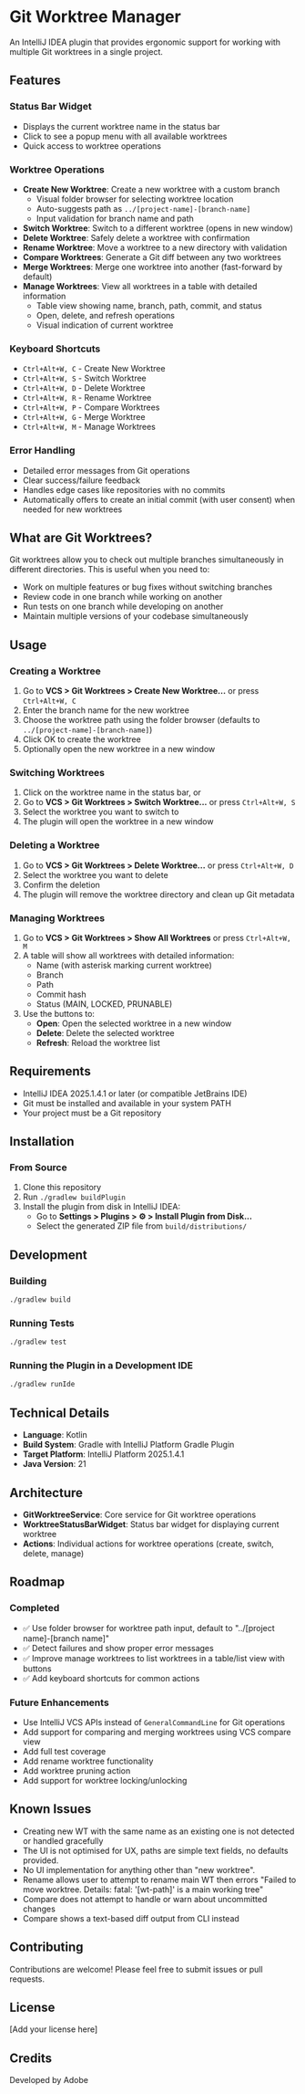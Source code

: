 # Git Worktree Manager

An IntelliJ IDEA plugin that provides ergonomic support for working with multiple Git worktrees in a single project.

## Features

### Status Bar Widget
- Displays the current worktree name in the status bar
- Click to see a popup menu with all available worktrees
- Quick access to worktree operations

### Worktree Operations
- **Create New Worktree**: Create a new worktree with a custom branch
  - Visual folder browser for selecting worktree location
  - Auto-suggests path as `../[project-name]-[branch-name]`
  - Input validation for branch name and path
- **Switch Worktree**: Switch to a different worktree (opens in new window)
- **Delete Worktree**: Safely delete a worktree with confirmation
- **Rename Worktree**: Move a worktree to a new directory with validation
- **Compare Worktrees**: Generate a Git diff between any two worktrees
- **Merge Worktrees**: Merge one worktree into another (fast-forward by default)
- **Manage Worktrees**: View all worktrees in a table with detailed information
  - Table view showing name, branch, path, commit, and status
  - Open, delete, and refresh operations
  - Visual indication of current worktree

### Keyboard Shortcuts
- `Ctrl+Alt+W, C` - Create New Worktree
- `Ctrl+Alt+W, S` - Switch Worktree
- `Ctrl+Alt+W, D` - Delete Worktree
- `Ctrl+Alt+W, R` - Rename Worktree
- `Ctrl+Alt+W, P` - Compare Worktrees
- `Ctrl+Alt+W, G` - Merge Worktree
- `Ctrl+Alt+W, M` - Manage Worktrees

### Error Handling
- Detailed error messages from Git operations
- Clear success/failure feedback
- Handles edge cases like repositories with no commits
- Automatically offers to create an initial commit (with user consent) when needed for new worktrees

## What are Git Worktrees?

Git worktrees allow you to check out multiple branches simultaneously in different directories. This is useful when you need to:
- Work on multiple features or bug fixes without switching branches
- Review code in one branch while working on another
- Run tests on one branch while developing on another
- Maintain multiple versions of your codebase simultaneously

## Usage

### Creating a Worktree
1. Go to **VCS > Git Worktrees > Create New Worktree...** or press `Ctrl+Alt+W, C`
2. Enter the branch name for the new worktree
3. Choose the worktree path using the folder browser (defaults to `../[project-name]-[branch-name]`)
4. Click OK to create the worktree
5. Optionally open the new worktree in a new window

### Switching Worktrees
1. Click on the worktree name in the status bar, or
2. Go to **VCS > Git Worktrees > Switch Worktree...** or press `Ctrl+Alt+W, S`
3. Select the worktree you want to switch to
4. The plugin will open the worktree in a new window

### Deleting a Worktree
1. Go to **VCS > Git Worktrees > Delete Worktree...** or press `Ctrl+Alt+W, D`
2. Select the worktree you want to delete
3. Confirm the deletion
4. The plugin will remove the worktree directory and clean up Git metadata

### Managing Worktrees
1. Go to **VCS > Git Worktrees > Show All Worktrees** or press `Ctrl+Alt+W, M`
2. A table will show all worktrees with detailed information:
   - Name (with asterisk marking current worktree)
   - Branch
   - Path
   - Commit hash
   - Status (MAIN, LOCKED, PRUNABLE)
3. Use the buttons to:
   - **Open**: Open the selected worktree in a new window
   - **Delete**: Delete the selected worktree
   - **Refresh**: Reload the worktree list

## Requirements

- IntelliJ IDEA 2025.1.4.1 or later (or compatible JetBrains IDE)
- Git must be installed and available in your system PATH
- Your project must be a Git repository

## Installation

### From Source
1. Clone this repository
2. Run `./gradlew buildPlugin`
3. Install the plugin from disk in IntelliJ IDEA:
   - Go to **Settings > Plugins > ⚙️ > Install Plugin from Disk...**
   - Select the generated ZIP file from `build/distributions/`

## Development

### Building
```bash
./gradlew build
```

### Running Tests
```bash
./gradlew test
```

### Running the Plugin in a Development IDE
```bash
./gradlew runIde
```

## Technical Details

- **Language**: Kotlin
- **Build System**: Gradle with IntelliJ Platform Gradle Plugin
- **Target Platform**: IntelliJ Platform 2025.1.4.1
- **Java Version**: 21

## Architecture

- **GitWorktreeService**: Core service for Git worktree operations
- **WorktreeStatusBarWidget**: Status bar widget for displaying current worktree
- **Actions**: Individual actions for worktree operations (create, switch, delete, manage)

## Roadmap

### Completed
- ✅ Use folder browser for worktree path input, default to "../[project name]-[branch name]"
- ✅ Detect failures and show proper error messages
- ✅ Improve manage worktrees to list worktrees in a table/list view with buttons
- ✅ Add keyboard shortcuts for common actions

### Future Enhancements
- Use IntelliJ VCS APIs instead of `GeneralCommandLine` for Git operations
- Add support for comparing and merging worktrees using VCS compare view
- Add full test coverage
- Add rename worktree functionality
- Add worktree pruning action
- Add support for worktree locking/unlocking

## Known Issues
- Creating new WT with the same name as an existing one is not detected or handled gracefully
- The UI is not optimised for UX, paths are simple text fields, no defaults provided. 
- No UI implementation for anything other than "new worktree".
- Rename allows user to attempt to rename main WT then errors "Failed to move worktree. Details: fatal: '[wt-path]' is a main working tree"
- Compare does not attempt to handle or warn about uncommitted changes
- Compare shows a text-based diff output from CLI instead

## Contributing

Contributions are welcome! Please feel free to submit issues or pull requests.

## License

[Add your license here]

## Credits

Developed by Adobe
